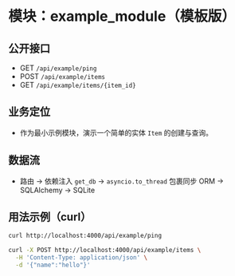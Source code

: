 # 模块：example_module（模板版）

## 公开接口
- GET `/api/example/ping`
- POST `/api/example/items`
- GET `/api/example/items/{item_id}`

## 业务定位
- 作为最小示例模块，演示一个简单的实体 `Item` 的创建与查询。

## 数据流
- 路由 -> 依赖注入 `get_db` -> `asyncio.to_thread` 包裹同步 ORM -> SQLAlchemy -> SQLite

## 用法示例（curl）
```bash
curl http://localhost:4000/api/example/ping

curl -X POST http://localhost:4000/api/example/items \
  -H 'Content-Type: application/json' \
  -d '{"name":"hello"}'
```
